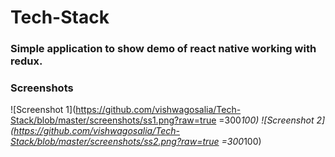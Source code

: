 # Tech-Stack
### Simple application to show demo of react native working with redux. 
### Screenshots
<!-- ![Screenshot1](http://url/to/img.png) -->
![Screenshot 1](https://github.com/vishwagosalia/Tech-Stack/blob/master/screenshots/ss1.png?raw=true =300*100)
![Screenshot 2](https://github.com/vishwagosalia/Tech-Stack/blob/master/screenshots/ss2.png?raw=true =300*100)

